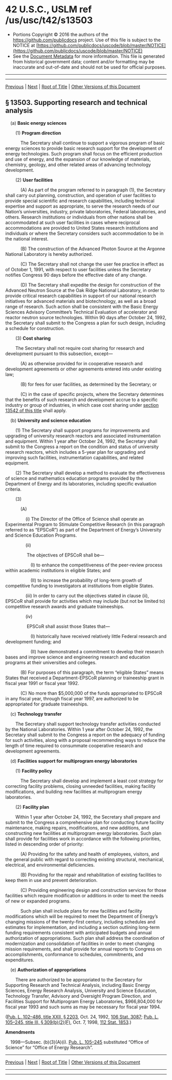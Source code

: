 ---
---

# 42 U.S.C., USLM ref /us/usc/t42/s13503

* Portions Copyright © 2016 the authors of the https://github.com/publicdocs project.
  Use of this file is subject to the NOTICE at [https://github.com/publicdocs/uscode/blob/master/NOTICE](https://github.com/publicdocs/uscode/blob/master/NOTICE)
* See the [Document Metadata](././../../../../..//README.md) for more information.
  This file is generated from historical government data; content and/or formatting may be inaccurate and out-of-date and should not be used for official purposes.

----------
----------

[Previous](./../../../../..//us/usc/t42/ch134/schX/m__us_usc_t42_s13502.md) | [Next](./../../../../..//us/usc/t42/ch134/schX/m__us_usc_t42_s13504.md) | [Root of Title](./../../../../../) | [Other Versions of this Document](https://publicdocs.github.io/go/links?ns=uslm&ref=%2Fus%2Fusc%2Ft42%2Fs13503)

## § 13503. Supporting research and technical analysis

    (a) __Basic energy sciences__ 

        (1) __Program direction__ 

            The Secretary shall continue to support a vigorous program of basic energy sciences to provide basic research support for the development of energy technologies. Such program shall focus on the efficient production and use of energy, and the expansion of our knowledge of materials, chemistry, geology, and other related areas of advancing technology development.

        (2) __User facilities__ 

            (A) As part of the program referred to in paragraph (1), the Secretary shall carry out planning, construction, and operation of user facilities to provide special scientific and research capabilities, including technical expertise and support as appropriate, to serve the research needs of our Nation’s universities, industry, private laboratories, Federal laboratories, and others. Research institutions or individuals from other nations shall be accommodated at such user facilities in cases where reciprocal accommodations are provided to United States research institutions and individuals or where the Secretary considers such accommodation to be in the national interest.

            (B) The construction of the Advanced Photon Source at the Argonne National Laboratory is hereby authorized.

            (C) The Secretary shall not change the user fee practice in effect as of October 1, 1991, with respect to user facilities unless the Secretary notifies Congress 90 days before the effective date of any change.

            (D) The Secretary shall expedite the design for construction of the Advanced Neutron Source at the Oak Ridge National Laboratory, in order to provide critical research capabilities in support of our national research initiatives for advanced materials and biotechnology, as well as a broad range of research. Such action shall be consistent with the Basic Energy Sciences Advisory Committee’s Technical Evaluation of accelerator and reactor neutron source technologies. Within 90 days after October 24, 1992, the Secretary shall submit to the Congress a plan for such design, including a schedule for construction.

        (3) __Cost sharing__ 

        The Secretary shall not require cost sharing for research and development pursuant to this subsection, except—

            (A) as otherwise provided for in cooperative research and development agreements or other agreements entered into under existing law;

            (B) for fees for user facilities, as determined by the Secretary; or

            (C) in the case of specific projects, where the Secretary determines that the benefits of such research and development accrue to a specific industry or group of industries, in which case cost sharing under [section 13542 of this title][/us/usc/t42/s13542] shall apply.

    (b) __University and science education__ 

        (1) The Secretary shall support programs for improvements and upgrading of university research reactors and associated instrumentation and equipment. Within 1 year after October 24, 1992, the Secretary shall submit to the Congress a report on the condition and status of university research reactors, which includes a 5-year plan for upgrading and improving such facilities, instrumentation capabilities, and related equipment.

        (2) The Secretary shall develop a method to evaluate the effectiveness of science and mathematics education programs provided by the Department of Energy and its laboratories, including specific evaluation criteria.

        (3)

            (A)

                (i) The Director of the Office of Science shall operate an Experimental Program to Stimulate Competitive Research (in this paragraph referred to as “EPSCoR”) as part of the Department of Energy’s University and Science Education Programs.

                (ii)

                 The objectives of EPSCoR shall be—

                    (I) to enhance the competitiveness of the peer-review process within academic institutions in eligible States; and

                    (II) to increase the probability of long-term growth of competitive funding to investigators at institutions from eligible States.

                (iii) In order to carry out the objectives stated in clause (ii), EPSCoR shall provide for activities which may include (but not be limited to) competitive research awards and graduate traineeships.

                (iv)

                 EPSCoR shall assist those States that—

                    (I) historically have received relatively little Federal research and development funding; and

                    (II) have demonstrated a commitment to develop their research bases and improve science and engineering research and education programs at their universities and colleges.

            (B) For purposes of this paragraph, the term “eligible States” means States that received a Department-EPSCoR planning or traineeship grant in fiscal year 1991 or fiscal year 1992.

            (C) No more than $5,000,000 of the funds appropriated to EPSCoR in any fiscal year, through fiscal year 1997, are authorized to be appropriated for graduate traineeships.

    (c) __Technology transfer__ 

        The Secretary shall support technology transfer activities conducted by the National Laboratories. Within 1 year after October 24, 1992, the Secretary shall submit to the Congress a report on the adequacy of funding for such activities, along with a proposal recommending ways to reduce the length of time required to consummate cooperative research and development agreements.

    (d) __Facilities support for multiprogram energy laboratories__ 

        (1) __Facility policy__ 

            The Secretary shall develop and implement a least cost strategy for correcting facility problems, closing unneeded facilities, making facility modifications, and building new facilities at multiprogram energy laboratories.

        (2) __Facility plan__ 

        Within 1 year after October 24, 1992, the Secretary shall prepare and submit to the Congress a comprehensive plan for conducting future facility maintenance, making repairs, modifications, and new additions, and constructing new facilities at multiprogram energy laboratories. Such plan shall provide for facilities work in accordance with the following priorities, listed in descending order of priority:

            (A) Providing for the safety and health of employees, visitors, and the general public with regard to correcting existing structural, mechanical, electrical, and environmental deficiencies.

            (B) Providing for the repair and rehabilitation of existing facilities to keep them in use and prevent deterioration.

            (C) Providing engineering design and construction services for those facilities which require modification or additions in order to meet the needs of new or expanded programs.

            Such plan shall include plans for new facilities and facility modifications which will be required to meet the Department of Energy’s changing missions of the twenty-first century, including schedules and estimates for implementation, and including a section outlining long-term funding requirements consistent with anticipated budgets and annual authorization of appropriations. Such plan shall address the coordination of modernization and consolidation of facilities in order to meet changing mission requirements, and shall provide for annual reports to Congress on accomplishments, conformance to schedules, commitments, and expenditures.

    (e) __Authorization of appropriations__ 

        There are authorized to be appropriated to the Secretary for Supporting Research and Technical Analysis, including Basic Energy Sciences, Energy Research Analysis, University and Science Education, Technology Transfer, Advisory and Oversight Program Direction, and Facilities Support for Multiprogram Energy Laboratories, $966,804,000 for fiscal year 1993 and such sums as may be necessary for fiscal year 1994.

([Pub. L. 102–486, title XXII, § 2203][/us/pl/102/486/s2203], Oct. 24, 1992, [106 Stat. 3087][/us/stat/106/3087]; [Pub. L. 105–245, title III, § 309(b)(2)(F)][/us/pl/105/245/s309/b/2/F], Oct. 7, 1998, [112 Stat. 1853][/us/stat/112/1853].)

 __Amendments__ 

    1998—Subsec. (b)(3)(A)(i). [Pub. L. 105–245][/us/pl/105/245] substituted “Office of Science” for “Office of Energy Research”.

----------

[Previous](./../../../../..//us/usc/t42/ch134/schX/m__us_usc_t42_s13502.md) | [Next](./../../../../..//us/usc/t42/ch134/schX/m__us_usc_t42_s13504.md) | [Root of Title](./../../../../../) | [Other Versions of this Document](https://publicdocs.github.io/go/links?ns=uslm&ref=%2Fus%2Fusc%2Ft42%2Fs13503)

----------
----------

[/us/usc/t42/s13542]: https://publicdocs.github.io/go/links?ns=uslm&ref=%2Fus%2Fusc%2Ft42%2Fs13542
[/us/pl/102/486/s2203]: https://publicdocs.github.io/go/links?ns=uslm&ref=%2Fus%2Fpl%2F102%2F486%2Fs2203
[/us/stat/106/3087]: https://publicdocs.github.io/go/links?ns=uslm&ref=%2Fus%2Fstat%2F106%2F3087
[/us/pl/105/245/s309/b/2/F]: https://publicdocs.github.io/go/links?ns=uslm&ref=%2Fus%2Fpl%2F105%2F245%2Fs309%2Fb%2F2%2FF
[/us/stat/112/1853]: https://publicdocs.github.io/go/links?ns=uslm&ref=%2Fus%2Fstat%2F112%2F1853
[/us/pl/105/245]: https://publicdocs.github.io/go/links?ns=uslm&ref=%2Fus%2Fpl%2F105%2F245


